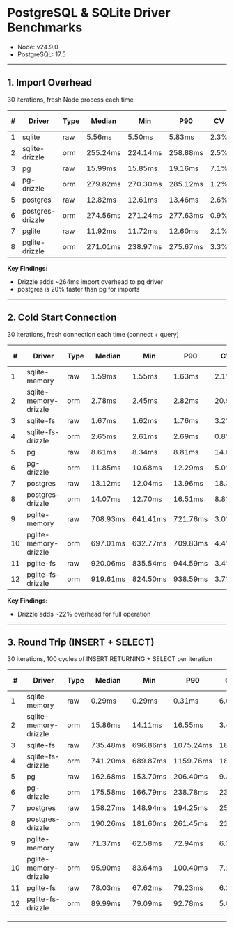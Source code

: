 # PostgreSQL & SQLite Driver Benchmarks

- Node: v24.9.0
- PostgreSQL: 17.5

---

## 1. Import Overhead

30 iterations, fresh Node process each time

| # | Driver | Type | Median | Min | P90 | CV | ORM Overhead |
|---|---|---|---|---|---|---|---|
| 1 | sqlite | raw | 5.56ms | 5.50ms | 5.83ms | 2.3% | - |
| 2 | sqlite-drizzle | orm | 255.24ms | 224.14ms | 258.88ms | 2.5% | +4491% |
| 3 | pg | raw | 15.99ms | 15.85ms | 19.16ms | 7.1% | - |
| 4 | pg-drizzle | orm | 279.82ms | 270.30ms | 285.12ms | 1.2% | +1650% |
| 5 | postgres | raw | 12.82ms | 12.61ms | 13.46ms | 2.6% | - |
| 6 | postgres-drizzle | orm | 274.56ms | 271.24ms | 277.63ms | 0.9% | +2042% |
| 7 | pglite | raw | 11.92ms | 11.72ms | 12.60ms | 2.1% | - |
| 8 | pglite-drizzle | orm | 271.01ms | 238.97ms | 275.67ms | 3.3% | +2174% |

**Key Findings:**
- Drizzle adds ~264ms import overhead to pg driver
- postgres is 20% faster than pg for imports
---

## 2. Cold Start Connection

30 iterations, fresh connection each time (connect + query)

| # | Driver | Type | Median | Min | P90 | CV | ORM Overhead |
|---|---|---|---|---|---|---|---|
| 1 | sqlite-memory | raw | 1.59ms | 1.55ms | 1.63ms | 2.1% | - |
| 2 | sqlite-memory-drizzle | orm | 2.78ms | 2.45ms | 2.82ms | 20.9% | +75% |
| 3 | sqlite-fs | raw | 1.67ms | 1.62ms | 1.76ms | 3.2% | - |
| 4 | sqlite-fs-drizzle | orm | 2.65ms | 2.61ms | 2.69ms | 0.8% | +59% |
| 5 | pg | raw | 8.61ms | 8.34ms | 8.81ms | 14.6% | - |
| 6 | pg-drizzle | orm | 11.85ms | 10.68ms | 12.29ms | 5.0% | +38% |
| 7 | postgres | raw | 13.12ms | 12.04ms | 13.96ms | 18.3% | - |
| 8 | postgres-drizzle | orm | 14.07ms | 12.70ms | 16.51ms | 8.8% | +7% |
| 9 | pglite-memory | raw | 708.93ms | 641.41ms | 721.76ms | 3.0% | - |
| 10 | pglite-memory-drizzle | orm | 697.01ms | 632.77ms | 709.83ms | 4.4% | -2% |
| 11 | pglite-fs | raw | 920.06ms | 835.54ms | 944.59ms | 3.4% | - |
| 12 | pglite-fs-drizzle | orm | 919.61ms | 824.50ms | 938.59ms | 3.7% | ~0% |

**Key Findings:**
- Drizzle adds ~22% overhead for full operation
---

## 3. Round Trip (INSERT + SELECT)

30 iterations, 100 cycles of INSERT RETURNING + SELECT per iteration

| # | Driver | Type | Median | Min | P90 | CV | ORM Overhead |
|---|---|---|---|---|---|---|---|
| 1 | sqlite-memory | raw | 0.29ms | 0.29ms | 0.31ms | 6.0% | - |
| 2 | sqlite-memory-drizzle | orm | 15.86ms | 14.11ms | 16.55ms | 3.4% | +5287% |
| 3 | sqlite-fs | raw | 735.48ms | 696.86ms | 1075.24ms | 18.1% | - |
| 4 | sqlite-fs-drizzle | orm | 741.20ms | 689.87ms | 1159.76ms | 18.4% | +1% |
| 5 | pg | raw | 162.68ms | 153.70ms | 206.40ms | 9.3% | - |
| 6 | pg-drizzle | orm | 175.58ms | 166.79ms | 238.78ms | 23.2% | +8% |
| 7 | postgres | raw | 158.27ms | 148.94ms | 194.25ms | 25.9% | - |
| 8 | postgres-drizzle | orm | 190.26ms | 181.60ms | 261.45ms | 21.4% | +20% |
| 9 | pglite-memory | raw | 71.37ms | 62.58ms | 72.94ms | 6.3% | - |
| 10 | pglite-memory-drizzle | orm | 95.90ms | 83.64ms | 100.40ms | 7.1% | +34% |
| 11 | pglite-fs | raw | 78.03ms | 67.62ms | 79.23ms | 6.2% | - |
| 12 | pglite-fs-drizzle | orm | 89.99ms | 79.09ms | 92.78ms | 5.0% | +15% |

---


